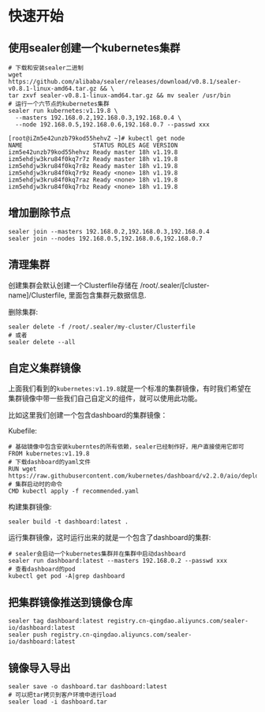 # 快速开始

## 使用sealer创建一个kubernetes集群

```shell script
# 下载和安装sealer二进制
wget https://github.com/alibaba/sealer/releases/download/v0.8.1/sealer-v0.8.1-linux-amd64.tar.gz && \
tar zxvf sealer-v0.8.1-linux-amd64.tar.gz && mv sealer /usr/bin
# 运行一个六节点的kubernetes集群
sealer run kubernetes:v1.19.8 \
  --masters 192.168.0.2,192.168.0.3,192.168.0.4 \
  --node 192.168.0.5,192.168.0.6,192.168.0.7 --passwd xxx
```

```shell script
[root@iZm5e42unzb79kod55hehvZ ~]# kubectl get node
NAME                    STATUS ROLES AGE VERSION
izm5e42unzb79kod55hehvz Ready master 18h v1.19.8
izm5ehdjw3kru84f0kq7r7z Ready master 18h v1.19.8
izm5ehdjw3kru84f0kq7r8z Ready master 18h v1.19.8
izm5ehdjw3kru84f0kq7r9z Ready <none> 18h v1.19.8
izm5ehdjw3kru84f0kq7raz Ready <none> 18h v1.19.8
izm5ehdjw3kru84f0kq7rbz Ready <none> 18h v1.19.8
```

## 增加删除节点

```shell script
sealer join --masters 192.168.0.2,192.168.0.3,192.168.0.4
sealer join --nodes 192.168.0.5,192.168.0.6,192.168.0.7
```

## 清理集群

创建集群会默认创建一个Clusterfile存储在 /root/.sealer/[cluster-name]/Clusterfile, 里面包含集群元数据信息.

删除集群:

```shell script
sealer delete -f /root/.sealer/my-cluster/Clusterfile
# 或者
sealer delete --all
```

## 自定义集群镜像

上面我们看到的`kubernetes:v1.19.8`就是一个标准的集群镜像，有时我们希望在集群镜像中带一些我们自己自定义的组件，就可以使用此功能。

比如这里我们创建一个包含dashboard的集群镜像：

Kubefile:

```shell script
# 基础镜像中包含安装kuberntes的所有依赖，sealer已经制作好，用户直接使用它即可
FROM kubernetes:v1.19.8
# 下载dashboard的yaml文件
RUN wget https://raw.githubusercontent.com/kubernetes/dashboard/v2.2.0/aio/deploy/recommended.yaml
# 集群启动时的命令
CMD kubectl apply -f recommended.yaml
```

构建集群镜像:

```shell script
sealer build -t dashboard:latest .
```

运行集群镜像，这时运行出来的就是一个包含了dashboard的集群:

```shell script
# sealer会启动一个kubernetes集群并在集群中启动dashboard
sealer run dashboard:latest --masters 192.168.0.2 --passwd xxx
# 查看dashboard的pod
kubectl get pod -A|grep dashboard
```

## 把集群镜像推送到镜像仓库

```shell script
sealer tag dashboard:latest registry.cn-qingdao.aliyuncs.com/sealer-io/dashboard:latest
sealer push registry.cn-qingdao.aliyuncs.com/sealer-io/dashboard:latest
```

## 镜像导入导出

```shell script
sealer save -o dashboard.tar dashboard:latest
# 可以把tar拷贝到客户环境中进行load
sealer load -i dashboard.tar
```
